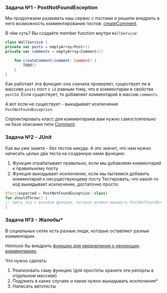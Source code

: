 ### Задача №1 - PostNotFoundException
Мы продолжаем развивать наш сервис с постами и решили внедрить в него возможность комментирования постов: [createComment](https://vk.com/dev/wall.createComment).

В чём суть? Вы создаёте member function внутри `WallService`:
```kotlin
class WallService {
private var posts = emptyArray<Post>()
private var comments = emptyArray<Comment>()

    fun createComment(comment: Comment) {
        TODO()
    }
}
```
Как работает эта функция: она сначала проверяет, существует ли в массиве `posts` пост с `id` равным тому, что в комментарии в свойстве `postId`. Если существует, то добавляет комментарий в массив `comments`.

А вот если не существует - выкидывает исключение `PostNotFoundException`.

Спроектировать класс для комментариев вам нужно самостоятельно на базе описания типа [Comment](https://vk.com/dev/objects/comment).

### Задача №2 - JUnit
Как вы уже знаете - без тестов никуда. А это значит, что нам нужно написать целых два теста на созданную нами функцию:

1. Функция отрабатывает правильно, если мы добавляем комментарий к правильному посту
2. Функция выкидывает исключение, если мы пытаемся добавить комментарий к несуществующему посту
Тестировать, что какой-то код выкидывает исключение, достаточно просто:

```kotlin
@Test(expected = PostNotFoundException::class)
fun shouldThrow() {
// здесь код с вызовом функции, которая должна выкинуть PostNotFoundException
}
```
### Задача №3 - Жалобы*

В социальных сетях есть разные люди, которые оставляют разные комментарии.

Неплохо бы внедрить [функцию для уведомления о нехороших комментариях](https://vk.com/dev/wall.reportComment).

Что нужно сделать:
1. Реализовать саму функцию (для простоты храните эти репорты в отдельном массиве)
2. Подумать в каких случаях и какие нужно выкидывать исключения*
3. Написать автотесты